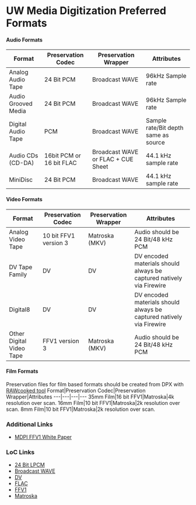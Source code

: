 # UW Media Digitization Preferred Formats

#### Audio Formats
Format|Preservation Codec|Preservation Wrapper|Attributes
---|---|---|---
Analog Audio Tape|24 Bit PCM|Broadcast WAVE|96kHz Sample rate
Audio Grooved Media|24 Bit PCM|Broadcast WAVE|96kHz Sample rate
Digital Audio Tape|PCM|Broadcast WAVE|Sample rate/Bit depth same as source
Audio CDs (CD-DA)|16bit PCM or 16 bit FLAC|Broadcast WAVE or FLAC + CUE Sheet|44.1 kHz sample rate
MiniDisc|24 Bit PCM|Broadcast WAVE| 44.1 kHz sample rate

#### Video Formats
Format|Preservation Codec|Preservation Wrapper|Attributes
---|---|---|---
Analog Video Tape|10 bit FFV1 version 3|Matroska (MKV)|Audio should be 24 Bit/48 kHz PCM
DV Tape Family|DV|DV|DV encoded materials should always be captured natively via Firewire
Digital8|DV|DV|DV encoded materials should always be captured natively via Firewire
Other Digital Video Tape|FFV1 version 3|Matroska (MKV)|Audio should be 24 Bit/48 kHz PCM


#### Film Formats
Preservation files for film based formats should be created from DPX with [RAWcooked tool](https://mediaarea.net/RAWcooked)
Format|Preservation Codec|Preservation Wrapper|Attributes
---|---|---|---
35mm Film|16 bit FFV1|Matroska|4k resolution over scan.
16mm Film|10 bit FFV1|Matroska|2k resolution over scan.
8mm Film|10 bit FFV1|Matroska|2k resolution over scan.

### Additional Links
* [MDPI FFV1 White Paper](https://mdpi.iu.edu/doc/MDPIwhitepaper.pdf)
### LoC Links
* [24 Bit LPCM](https://www.loc.gov/preservation/digital/formats/fdd/fdd000011.shtml)
* [Broadcast WAVE](https://www.loc.gov/preservation/digital/formats/fdd/fdd000003.shtml)
* [DV](https://www.loc.gov/preservation/digital/formats/fdd/fdd000183.shtml)
* [FLAC](https://www.loc.gov/preservation/digital/formats/fdd/fdd000198.shtml)
* [FFV1](https://www.loc.gov/preservation/digital/formats/fdd/fdd000341.shtml)
* [Matroska](https://www.loc.gov/preservation/digital/formats/fdd/fdd000342.shtml)

